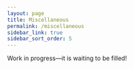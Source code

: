 ```yaml
---
layout: page
title: Miscellaneous
permalink: /miscellaneous
sidebar_link: true
sidebar_sort_order: 5
---
```


Work in progress—it is waiting to be filled!
